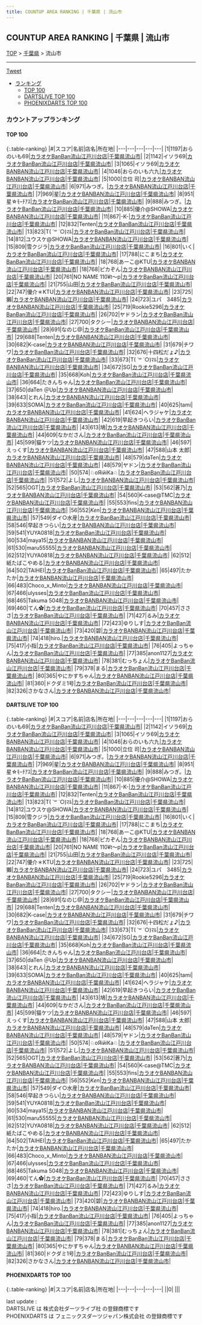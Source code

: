 ```yaml
---
title: COUNTUP AREA RANKING | 千葉県 | 流山市
---
```

## COUNTUP AREA RANKING | 千葉県 | 流山市

[TOP](/darts/rank/) > [千葉県](/darts/rank/千葉県/) > 流山市

___

<a href="https://twitter.com/share?ref_src=twsrc%5Etfw" data-text="COUNTUP AREA RANKING | 千葉県流山市" class="twitter-share-button" data-hashtags="DARTSLIVE,PHOENIXDARTS,darts,ダーツ" data-show-count="false">Tweet</a>

* [ランキング](#カウントアップランキング)
    * [TOP 100](#top-100)
    * [DARTSLIVE TOP 100](#dartslive-top-100)
    * [PHOENIXDARTS TOP 100](#phoenixdarts-top-100)

### カウントアップランキング

#### TOP 100



{:.table-ranking}
|#|スコア|名前|店名|所在地|
|---|---|---|---|---|
|1|1197|<span class="rank-name-dl">おらのいも69</span>|<a href="https://search.dartslive.com/jp/shop/f96f89fddffde7970d9b047a20a7ba1e">カラオケBanBan流山江戸川台店</a>|<a href="/darts/rank/千葉県/流山市">千葉県流山市</a>|
|2|1142|<span class="rank-name-dl">イソラ69</span>|<a href="https://search.dartslive.com/jp/shop/f96f89fddffde7970d9b047a20a7ba1e">カラオケBanBan流山江戸川台店</a>|<a href="/darts/rank/千葉県/流山市">千葉県流山市</a>|
|3|1065|<span class="rank-name-dl">イソラ69</span>|<a href="https://search.dartslive.com/jp/shop/f96f89fddffde7970d9b047a20a7ba1e">カラオケBANBAN流山江戸川台店</a>|<a href="/darts/rank/千葉県/流山市">千葉県流山市</a>|
|4|1046|<span class="rank-name-dl">おらのいも六九</span>|<a href="https://search.dartslive.com/jp/shop/f96f89fddffde7970d9b047a20a7ba1e">カラオケBANBAN流山江戸川台店</a>|<a href="/darts/rank/千葉県/流山市">千葉県流山市</a>|
|5|1000|<span class="rank-name-dl">立位 司</span>|<a href="https://search.dartslive.com/jp/shop/f96f89fddffde7970d9b047a20a7ba1e">カラオケBANBAN流山江戸川台店</a>|<a href="/darts/rank/千葉県/流山市">千葉県流山市</a>|
|6|971|<span class="rank-name-dl">みつぎ。</span>|<a href="https://search.dartslive.com/jp/shop/f96f89fddffde7970d9b047a20a7ba1e">カラオケBANBAN流山江戸川台店</a>|<a href="/darts/rank/千葉県/流山市">千葉県流山市</a>|
|7|969|<span class="rank-name-dl">星</span>|<a href="https://search.dartslive.com/jp/shop/f96f89fddffde7970d9b047a20a7ba1e">カラオケBANBAN流山江戸川台店</a>|<a href="/darts/rank/千葉県/流山市">千葉県流山市</a>|
|8|951|<span class="rank-name-dl">星☆ﾓｰﾁｱｽ</span>|<a href="https://search.dartslive.com/jp/shop/f96f89fddffde7970d9b047a20a7ba1e">カラオケBanBan流山江戸川台店</a>|<a href="/darts/rank/千葉県/流山市">千葉県流山市</a>|
|9|888|<span class="rank-name-dl">みつぎ。</span>|<a href="https://search.dartslive.com/jp/shop/f96f89fddffde7970d9b047a20a7ba1e">カラオケBanBan流山江戸川台店</a>|<a href="/darts/rank/千葉県/流山市">千葉県流山市</a>|
|10|885|<span class="rank-name-dl">優介@SHOWA</span>|<a href="https://search.dartslive.com/jp/shop/f96f89fddffde7970d9b047a20a7ba1e">カラオケBANBAN流山江戸川台店</a>|<a href="/darts/rank/千葉県/流山市">千葉県流山市</a>|
|11|867|<span class="rank-name-dl">-K-</span>|<a href="https://search.dartslive.com/jp/shop/f96f89fddffde7970d9b047a20a7ba1e">カラオケBanBan流山江戸川台店</a>|<a href="/darts/rank/千葉県/流山市">千葉県流山市</a>|
|12|832|<span class="rank-name-dl">Tenten</span>|<a href="https://search.dartslive.com/jp/shop/f96f89fddffde7970d9b047a20a7ba1e">カラオケBanBan流山江戸川台店</a>|<a href="/darts/rank/千葉県/流山市">千葉県流山市</a>|
|13|823|<span class="rank-name-dl">T( ˙꒳ ˙○)ﾏﾙ</span>|<a href="https://search.dartslive.com/jp/shop/f96f89fddffde7970d9b047a20a7ba1e">カラオケBanBan流山江戸川台店</a>|<a href="/darts/rank/千葉県/流山市">千葉県流山市</a>|
|14|812|<span class="rank-name-dl">ユウスケ@SHOWA</span>|<a href="https://search.dartslive.com/jp/shop/f96f89fddffde7970d9b047a20a7ba1e">カラオケBANBAN流山江戸川台店</a>|<a href="/darts/rank/千葉県/流山市">千葉県流山市</a>|
|15|809|<span class="rank-name-dl">雪クジラ</span>|<a href="https://search.dartslive.com/jp/shop/f96f89fddffde7970d9b047a20a7ba1e">カラオケBanBan流山江戸川台店</a>|<a href="/darts/rank/千葉県/流山市">千葉県流山市</a>|
|16|801|<span class="rank-name-dl">いく</span>|<a href="https://search.dartslive.com/jp/shop/f96f89fddffde7970d9b047a20a7ba1e">カラオケBanBan流山江戸川台店</a>|<a href="/darts/rank/千葉県/流山市">千葉県流山市</a>|
|17|788|<span class="rank-name-dl">にこまち</span>|<a href="https://search.dartslive.com/jp/shop/f96f89fddffde7970d9b047a20a7ba1e">カラオケBanBan流山江戸川台店</a>|<a href="/darts/rank/千葉県/流山市">千葉県流山市</a>|
|18|768|<span class="rank-name-dl">あーこ@KTU</span>|<a href="https://search.dartslive.com/jp/shop/f96f89fddffde7970d9b047a20a7ba1e">カラオケBANBAN流山江戸川台店</a>|<a href="/darts/rank/千葉県/流山市">千葉県流山市</a>|
|18|768|<span class="rank-name-dl">ピカぞん</span>|<a href="https://search.dartslive.com/jp/shop/f96f89fddffde7970d9b047a20a7ba1e">カラオケBANBAN流山江戸川台店</a>|<a href="/darts/rank/千葉県/流山市">千葉県流山市</a>|
|20|761|<span class="rank-name-dl">NO NAME 110¥t〜p</span>|<a href="https://search.dartslive.com/jp/shop/f96f89fddffde7970d9b047a20a7ba1e">カラオケBanBan流山江戸川台店</a>|<a href="/darts/rank/千葉県/流山市">千葉県流山市</a>|
|21|755|<span class="rank-name-dl">山田</span>|<a href="https://search.dartslive.com/jp/shop/f96f89fddffde7970d9b047a20a7ba1e">カラオケBanBan流山江戸川台店</a>|<a href="/darts/rank/千葉県/流山市">千葉県流山市</a>|
|22|747|<span class="rank-name-dl">優介＊KTU</span>|<a href="https://search.dartslive.com/jp/shop/f96f89fddffde7970d9b047a20a7ba1e">カラオケBANBAN流山江戸川台店</a>|<a href="/darts/rank/千葉県/流山市">千葉県流山市</a>|
|23|725|<span class="rank-name-dl">獺</span>|<a href="https://search.dartslive.com/jp/shop/f96f89fddffde7970d9b047a20a7ba1e">カラオケBANBAN流山江戸川台店</a>|<a href="/darts/rank/千葉県/流山市">千葉県流山市</a>|
|24|723|<span class="rank-name-dl">ユパ　3485</span>|<a href="https://search.dartslive.com/jp/shop/f96f89fddffde7970d9b047a20a7ba1e">カラオケBANBAN流山江戸川台店</a>|<a href="/darts/rank/千葉県/流山市">千葉県流山市</a>|
|25|719|<span class="rank-name-dl">Rookie5296</span>|<a href="https://search.dartslive.com/jp/shop/f96f89fddffde7970d9b047a20a7ba1e">カラオケBanBan流山江戸川台店</a>|<a href="/darts/rank/千葉県/流山市">千葉県流山市</a>|
|26|702|<span class="rank-name-dl">ヤドラン</span>|<a href="https://search.dartslive.com/jp/shop/f96f89fddffde7970d9b047a20a7ba1e">カラオケBanBan流山江戸川台店</a>|<a href="/darts/rank/千葉県/流山市">千葉県流山市</a>|
|27|700|<span class="rank-name-dl">タクシー</span>|<a href="https://search.dartslive.com/jp/shop/f96f89fddffde7970d9b047a20a7ba1e">カラオケBANBAN流山江戸川台店</a>|<a href="/darts/rank/千葉県/流山市">千葉県流山市</a>|
|28|691|<span class="rank-name-dl">なのじ@</span>|<a href="https://search.dartslive.com/jp/shop/f96f89fddffde7970d9b047a20a7ba1e">カラオケBanBan流山江戸川台店</a>|<a href="/darts/rank/千葉県/流山市">千葉県流山市</a>|
|29|688|<span class="rank-name-dl">Tenten</span>|<a href="https://search.dartslive.com/jp/shop/f96f89fddffde7970d9b047a20a7ba1e">カラオケBANBAN流山江戸川台店</a>|<a href="/darts/rank/千葉県/流山市">千葉県流山市</a>|
|30|682|<span class="rank-name-dl">K-case</span>|<a href="https://search.dartslive.com/jp/shop/f96f89fddffde7970d9b047a20a7ba1e">カラオケBANBAN流山江戸川台店</a>|<a href="/darts/rank/千葉県/流山市">千葉県流山市</a>|
|31|679|<span class="rank-name-dl">チワワ</span>|<a href="https://search.dartslive.com/jp/shop/f96f89fddffde7970d9b047a20a7ba1e">カラオケBanBan流山江戸川台店</a>|<a href="/darts/rank/千葉県/流山市">千葉県流山市</a>|
|32|676|<span class="rank-name-dl">十四松だょ♪</span>|<a href="https://search.dartslive.com/jp/shop/f96f89fddffde7970d9b047a20a7ba1e">カラオケBanBan流山江戸川台店</a>|<a href="/darts/rank/千葉県/流山市">千葉県流山市</a>|
|33|673|<span class="rank-name-dl">T( ˙꒳ ˙○)ﾏﾙ</span>|<a href="https://search.dartslive.com/jp/shop/f96f89fddffde7970d9b047a20a7ba1e">カラオケBANBAN流山江戸川台店</a>|<a href="/darts/rank/千葉県/流山市">千葉県流山市</a>|
|34|672|<span class="rank-name-dl">SG</span>|<a href="https://search.dartslive.com/jp/shop/f96f89fddffde7970d9b047a20a7ba1e">カラオケBanBan流山江戸川台店</a>|<a href="/darts/rank/千葉県/流山市">千葉県流山市</a>|
|35|668|<span class="rank-name-dl">Koh</span>|<a href="https://search.dartslive.com/jp/shop/f96f89fddffde7970d9b047a20a7ba1e">カラオケBanBan流山江戸川台店</a>|<a href="/darts/rank/千葉県/流山市">千葉県流山市</a>|
|36|664|<span class="rank-name-dl">たきんちゃん</span>|<a href="https://search.dartslive.com/jp/shop/f96f89fddffde7970d9b047a20a7ba1e">カラオケBanBan流山江戸川台店</a>|<a href="/darts/rank/千葉県/流山市">千葉県流山市</a>|
|37|650|<span class="rank-name-dl">daTen ＠Up</span>|<a href="https://search.dartslive.com/jp/shop/f96f89fddffde7970d9b047a20a7ba1e">カラオケBANBAN流山江戸川台店</a>|<a href="/darts/rank/千葉県/流山市">千葉県流山市</a>|
|38|643|<span class="rank-name-dl">とれん</span>|<a href="https://search.dartslive.com/jp/shop/f96f89fddffde7970d9b047a20a7ba1e">カラオケBANBAN流山江戸川台店</a>|<a href="/darts/rank/千葉県/流山市">千葉県流山市</a>|
|39|633|<span class="rank-name-dl">SOMA</span>|<a href="https://search.dartslive.com/jp/shop/f96f89fddffde7970d9b047a20a7ba1e">カラオケBanBan流山江戸川台店</a>|<a href="/darts/rank/千葉県/流山市">千葉県流山市</a>|
|40|625|<span class="rank-name-dl">tami</span>|<a href="https://search.dartslive.com/jp/shop/f96f89fddffde7970d9b047a20a7ba1e">カラオケBANBAN流山江戸川台店</a>|<a href="/darts/rank/千葉県/流山市">千葉県流山市</a>|
|41|624|<span class="rank-name-dl">ヘラジャケ</span>|<a href="https://search.dartslive.com/jp/shop/f96f89fddffde7970d9b047a20a7ba1e">カラオケBANBAN流山江戸川台店</a>|<a href="/darts/rank/千葉県/流山市">千葉県流山市</a>|
|42|619|<span class="rank-name-dl">早起きつらい</span>|<a href="https://search.dartslive.com/jp/shop/f96f89fddffde7970d9b047a20a7ba1e">カラオケBanBan流山江戸川台店</a>|<a href="/darts/rank/千葉県/流山市">千葉県流山市</a>|
|43|613|<span class="rank-name-dl">鳩</span>|<a href="https://search.dartslive.com/jp/shop/f96f89fddffde7970d9b047a20a7ba1e">カラオケBANBAN流山江戸川台店</a>|<a href="/darts/rank/千葉県/流山市">千葉県流山市</a>|
|44|609|<span class="rank-name-dl">なかださん</span>|<a href="https://search.dartslive.com/jp/shop/f96f89fddffde7970d9b047a20a7ba1e">カラオケBanBan流山江戸川台店</a>|<a href="/darts/rank/千葉県/流山市">千葉県流山市</a>|
|45|599|<span class="rank-name-dl">猫ケツ</span>|<a href="https://search.dartslive.com/jp/shop/f96f89fddffde7970d9b047a20a7ba1e">カラオケBANBAN流山江戸川台店</a>|<a href="/darts/rank/千葉県/流山市">千葉県流山市</a>|
|46|597|<span class="rank-name-dl">えっくす</span>|<a href="https://search.dartslive.com/jp/shop/f96f89fddffde7970d9b047a20a7ba1e">カラオケBANBAN流山江戸川台店</a>|<a href="/darts/rank/千葉県/流山市">千葉県流山市</a>|
|47|588|<span class="rank-name-dl">山本 太郎</span>|<a href="https://search.dartslive.com/jp/shop/f96f89fddffde7970d9b047a20a7ba1e">カラオケBANBAN流山江戸川台店</a>|<a href="/darts/rank/千葉県/流山市">千葉県流山市</a>|
|48|579|<span class="rank-name-dl">daTen</span>|<a href="https://search.dartslive.com/jp/shop/f96f89fddffde7970d9b047a20a7ba1e">カラオケBANBAN流山江戸川台店</a>|<a href="/darts/rank/千葉県/流山市">千葉県流山市</a>|
|48|579|<span class="rank-name-dl">ヤドン</span>|<a href="https://search.dartslive.com/jp/shop/f96f89fddffde7970d9b047a20a7ba1e">カラオケBanBan流山江戸川台店</a>|<a href="/darts/rank/千葉県/流山市">千葉県流山市</a>|
|50|574|<span class="rank-name-dl">♘оЯiйiКа♘</span>|<a href="https://search.dartslive.com/jp/shop/f96f89fddffde7970d9b047a20a7ba1e">カラオケBanBan流山江戸川台店</a>|<a href="/darts/rank/千葉県/流山市">千葉県流山市</a>|
|51|572|<span class="rank-name-dl">よし</span>|<a href="https://search.dartslive.com/jp/shop/f96f89fddffde7970d9b047a20a7ba1e">カラオケBANBAN流山江戸川台店</a>|<a href="/darts/rank/千葉県/流山市">千葉県流山市</a>|
|52|565|<span class="rank-name-dl">OGT</span>|<a href="https://search.dartslive.com/jp/shop/f96f89fddffde7970d9b047a20a7ba1e">カラオケBanBan流山江戸川台店</a>|<a href="/darts/rank/千葉県/流山市">千葉県流山市</a>|
|53|562|<span class="rank-name-dl">蒼乃</span>|<a href="https://search.dartslive.com/jp/shop/f96f89fddffde7970d9b047a20a7ba1e">カラオケBANBAN流山江戸川台店</a>|<a href="/darts/rank/千葉県/流山市">千葉県流山市</a>|
|54|560|<span class="rank-name-dl">K-case@TMC</span>|<a href="https://search.dartslive.com/jp/shop/f96f89fddffde7970d9b047a20a7ba1e">カラオケBANBAN流山江戸川台店</a>|<a href="/darts/rank/千葉県/流山市">千葉県流山市</a>|
|55|553|<span class="rank-name-dl">fins</span>|<a href="https://search.dartslive.com/jp/shop/f96f89fddffde7970d9b047a20a7ba1e">カラオケBANBAN流山江戸川台店</a>|<a href="/darts/rank/千葉県/流山市">千葉県流山市</a>|
|56|552|<span class="rank-name-dl">*Ken*</span>|<a href="https://search.dartslive.com/jp/shop/f96f89fddffde7970d9b047a20a7ba1e">カラオケBANBAN流山江戸川台店</a>|<a href="/darts/rank/千葉県/流山市">千葉県流山市</a>|
|57|549|<span class="rank-name-dl">ダイ○水産</span>|<a href="https://search.dartslive.com/jp/shop/f96f89fddffde7970d9b047a20a7ba1e">カラオケBanBan流山江戸川台店</a>|<a href="/darts/rank/千葉県/流山市">千葉県流山市</a>|
|58|546|<span class="rank-name-dl">早起きつらい</span>|<a href="https://search.dartslive.com/jp/shop/f96f89fddffde7970d9b047a20a7ba1e">カラオケBANBAN流山江戸川台店</a>|<a href="/darts/rank/千葉県/流山市">千葉県流山市</a>|
|59|541|<span class="rank-name-dl">YUYA0818</span>|<a href="https://search.dartslive.com/jp/shop/f96f89fddffde7970d9b047a20a7ba1e">カラオケBanBan流山江戸川台店</a>|<a href="/darts/rank/千葉県/流山市">千葉県流山市</a>|
|60|534|<span class="rank-name-dl">maya15</span>|<a href="https://search.dartslive.com/jp/shop/f96f89fddffde7970d9b047a20a7ba1e">カラオケBANBAN流山江戸川台店</a>|<a href="/darts/rank/千葉県/流山市">千葉県流山市</a>|
|61|530|<span class="rank-name-dl">maru55555</span>|<a href="https://search.dartslive.com/jp/shop/f96f89fddffde7970d9b047a20a7ba1e">カラオケBANBAN流山江戸川台店</a>|<a href="/darts/rank/千葉県/流山市">千葉県流山市</a>|
|62|512|<span class="rank-name-dl">YUYA0818</span>|<a href="https://search.dartslive.com/jp/shop/f96f89fddffde7970d9b047a20a7ba1e">カラオケBANBAN流山江戸川台店</a>|<a href="/darts/rank/千葉県/流山市">千葉県流山市</a>|
|62|512|<span class="rank-name-dl">紙たばこやめる</span>|<a href="https://search.dartslive.com/jp/shop/f96f89fddffde7970d9b047a20a7ba1e">カラオケBANBAN流山江戸川台店</a>|<a href="/darts/rank/千葉県/流山市">千葉県流山市</a>|
|64|502|<span class="rank-name-dl">TAIHEI</span>|<a href="https://search.dartslive.com/jp/shop/f96f89fddffde7970d9b047a20a7ba1e">カラオケBanBan流山江戸川台店</a>|<a href="/darts/rank/千葉県/流山市">千葉県流山市</a>|
|65|497|<span class="rank-name-dl">たかたか</span>|<a href="https://search.dartslive.com/jp/shop/f96f89fddffde7970d9b047a20a7ba1e">カラオケBANBAN流山江戸川台店</a>|<a href="/darts/rank/千葉県/流山市">千葉県流山市</a>|
|66|483|<span class="rank-name-dl">Choco_x_Minto</span>|<a href="https://search.dartslive.com/jp/shop/f96f89fddffde7970d9b047a20a7ba1e">カラオケBANBAN流山江戸川台店</a>|<a href="/darts/rank/千葉県/流山市">千葉県流山市</a>|
|67|466|<span class="rank-name-dl">ulysses</span>|<a href="https://search.dartslive.com/jp/shop/f96f89fddffde7970d9b047a20a7ba1e">カラオケBanBan流山江戸川台店</a>|<a href="/darts/rank/千葉県/流山市">千葉県流山市</a>|
|68|465|<span class="rank-name-dl">Takuma 5048</span>|<a href="https://search.dartslive.com/jp/shop/f96f89fddffde7970d9b047a20a7ba1e">カラオケBANBAN流山江戸川台店</a>|<a href="/darts/rank/千葉県/流山市">千葉県流山市</a>|
|69|460|<span class="rank-name-dl">てん︎✿</span>|<a href="https://search.dartslive.com/jp/shop/f96f89fddffde7970d9b047a20a7ba1e">カラオケBanBan流山江戸川台店</a>|<a href="/darts/rank/千葉県/流山市">千葉県流山市</a>|
|70|457|<span class="rank-name-dl">さささ</span>|<a href="https://search.dartslive.com/jp/shop/f96f89fddffde7970d9b047a20a7ba1e">カラオケBanBan流山江戸川台店</a>|<a href="/darts/rank/千葉県/流山市">千葉県流山市</a>|
|71|427|<span class="rank-name-dl">るみ</span>|<a href="https://search.dartslive.com/jp/shop/f96f89fddffde7970d9b047a20a7ba1e">カラオケBANBAN流山江戸川台店</a>|<a href="/darts/rank/千葉県/流山市">千葉県流山市</a>|
|72|423|<span class="rank-name-dl">ゆりしす</span>|<a href="https://search.dartslive.com/jp/shop/f96f89fddffde7970d9b047a20a7ba1e">カラオケBanBan流山江戸川台店</a>|<a href="/darts/rank/千葉県/流山市">千葉県流山市</a>|
|73|420|<span class="rank-name-dl">碧</span>|<a href="https://search.dartslive.com/jp/shop/f96f89fddffde7970d9b047a20a7ba1e">カラオケBANBAN流山江戸川台店</a>|<a href="/darts/rank/千葉県/流山市">千葉県流山市</a>|
|74|418|<span class="rank-name-dl">hiro.</span>|<a href="https://search.dartslive.com/jp/shop/f96f89fddffde7970d9b047a20a7ba1e">カラオケBANBAN流山江戸川台店</a>|<a href="/darts/rank/千葉県/流山市">千葉県流山市</a>|
|75|417|<span class="rank-name-dl">小指</span>|<a href="https://search.dartslive.com/jp/shop/f96f89fddffde7970d9b047a20a7ba1e">カラオケBanBan流山江戸川台店</a>|<a href="/darts/rank/千葉県/流山市">千葉県流山市</a>|
|76|405|<span class="rank-name-dl">よっちゃん</span>|<a href="https://search.dartslive.com/jp/shop/f96f89fddffde7970d9b047a20a7ba1e">カラオケBanBan流山江戸川台店</a>|<a href="/darts/rank/千葉県/流山市">千葉県流山市</a>|
|77|385|<span class="rank-name-dl">anon1127</span>|<a href="https://search.dartslive.com/jp/shop/f96f89fddffde7970d9b047a20a7ba1e">カラオケBANBAN流山江戸川台店</a>|<a href="/darts/rank/千葉県/流山市">千葉県流山市</a>|
|78|381|<span class="rank-name-dl">むっちょん</span>|<a href="https://search.dartslive.com/jp/shop/f96f89fddffde7970d9b047a20a7ba1e">カラオケBanBan流山江戸川台店</a>|<a href="/darts/rank/千葉県/流山市">千葉県流山市</a>|
|79|378|<span class="rank-name-dl">まる</span>|<a href="https://search.dartslive.com/jp/shop/f96f89fddffde7970d9b047a20a7ba1e">カラオケBanBan流山江戸川台店</a>|<a href="/darts/rank/千葉県/流山市">千葉県流山市</a>|
|80|365|<span class="rank-name-dl">やにかすちゃん</span>|<a href="https://search.dartslive.com/jp/shop/f96f89fddffde7970d9b047a20a7ba1e">カラオケBANBAN流山江戸川台店</a>|<a href="/darts/rank/千葉県/流山市">千葉県流山市</a>|
|81|360|<span class="rank-name-dl">ドクダミ1号</span>|<a href="https://search.dartslive.com/jp/shop/f96f89fddffde7970d9b047a20a7ba1e">カラオケBanBan流山江戸川台店</a>|<a href="/darts/rank/千葉県/流山市">千葉県流山市</a>|
|82|326|<span class="rank-name-dl">さかなさん</span>|<a href="https://search.dartslive.com/jp/shop/f96f89fddffde7970d9b047a20a7ba1e">カラオケBANBAN流山江戸川台店</a>|<a href="/darts/rank/千葉県/流山市">千葉県流山市</a>|


#### DARTSLIVE TOP 100



{:.table-ranking}
|#|スコア|名前|店名|所在地|
|---|---|---|---|---|
|1|1197|<span class="rank-name-dl">おらのいも69</span>|<a href="https://search.dartslive.com/jp/shop/f96f89fddffde7970d9b047a20a7ba1e">カラオケBanBan流山江戸川台店</a>|<a href="/darts/rank/千葉県/流山市">千葉県流山市</a>|
|2|1142|<span class="rank-name-dl">イソラ69</span>|<a href="https://search.dartslive.com/jp/shop/f96f89fddffde7970d9b047a20a7ba1e">カラオケBanBan流山江戸川台店</a>|<a href="/darts/rank/千葉県/流山市">千葉県流山市</a>|
|3|1065|<span class="rank-name-dl">イソラ69</span>|<a href="https://search.dartslive.com/jp/shop/f96f89fddffde7970d9b047a20a7ba1e">カラオケBANBAN流山江戸川台店</a>|<a href="/darts/rank/千葉県/流山市">千葉県流山市</a>|
|4|1046|<span class="rank-name-dl">おらのいも六九</span>|<a href="https://search.dartslive.com/jp/shop/f96f89fddffde7970d9b047a20a7ba1e">カラオケBANBAN流山江戸川台店</a>|<a href="/darts/rank/千葉県/流山市">千葉県流山市</a>|
|5|1000|<span class="rank-name-dl">立位 司</span>|<a href="https://search.dartslive.com/jp/shop/f96f89fddffde7970d9b047a20a7ba1e">カラオケBANBAN流山江戸川台店</a>|<a href="/darts/rank/千葉県/流山市">千葉県流山市</a>|
|6|971|<span class="rank-name-dl">みつぎ。</span>|<a href="https://search.dartslive.com/jp/shop/f96f89fddffde7970d9b047a20a7ba1e">カラオケBANBAN流山江戸川台店</a>|<a href="/darts/rank/千葉県/流山市">千葉県流山市</a>|
|7|969|<span class="rank-name-dl">星</span>|<a href="https://search.dartslive.com/jp/shop/f96f89fddffde7970d9b047a20a7ba1e">カラオケBANBAN流山江戸川台店</a>|<a href="/darts/rank/千葉県/流山市">千葉県流山市</a>|
|8|951|<span class="rank-name-dl">星☆ﾓｰﾁｱｽ</span>|<a href="https://search.dartslive.com/jp/shop/f96f89fddffde7970d9b047a20a7ba1e">カラオケBanBan流山江戸川台店</a>|<a href="/darts/rank/千葉県/流山市">千葉県流山市</a>|
|9|888|<span class="rank-name-dl">みつぎ。</span>|<a href="https://search.dartslive.com/jp/shop/f96f89fddffde7970d9b047a20a7ba1e">カラオケBanBan流山江戸川台店</a>|<a href="/darts/rank/千葉県/流山市">千葉県流山市</a>|
|10|885|<span class="rank-name-dl">優介@SHOWA</span>|<a href="https://search.dartslive.com/jp/shop/f96f89fddffde7970d9b047a20a7ba1e">カラオケBANBAN流山江戸川台店</a>|<a href="/darts/rank/千葉県/流山市">千葉県流山市</a>|
|11|867|<span class="rank-name-dl">-K-</span>|<a href="https://search.dartslive.com/jp/shop/f96f89fddffde7970d9b047a20a7ba1e">カラオケBanBan流山江戸川台店</a>|<a href="/darts/rank/千葉県/流山市">千葉県流山市</a>|
|12|832|<span class="rank-name-dl">Tenten</span>|<a href="https://search.dartslive.com/jp/shop/f96f89fddffde7970d9b047a20a7ba1e">カラオケBanBan流山江戸川台店</a>|<a href="/darts/rank/千葉県/流山市">千葉県流山市</a>|
|13|823|<span class="rank-name-dl">T( ˙꒳ ˙○)ﾏﾙ</span>|<a href="https://search.dartslive.com/jp/shop/f96f89fddffde7970d9b047a20a7ba1e">カラオケBanBan流山江戸川台店</a>|<a href="/darts/rank/千葉県/流山市">千葉県流山市</a>|
|14|812|<span class="rank-name-dl">ユウスケ@SHOWA</span>|<a href="https://search.dartslive.com/jp/shop/f96f89fddffde7970d9b047a20a7ba1e">カラオケBANBAN流山江戸川台店</a>|<a href="/darts/rank/千葉県/流山市">千葉県流山市</a>|
|15|809|<span class="rank-name-dl">雪クジラ</span>|<a href="https://search.dartslive.com/jp/shop/f96f89fddffde7970d9b047a20a7ba1e">カラオケBanBan流山江戸川台店</a>|<a href="/darts/rank/千葉県/流山市">千葉県流山市</a>|
|16|801|<span class="rank-name-dl">いく</span>|<a href="https://search.dartslive.com/jp/shop/f96f89fddffde7970d9b047a20a7ba1e">カラオケBanBan流山江戸川台店</a>|<a href="/darts/rank/千葉県/流山市">千葉県流山市</a>|
|17|788|<span class="rank-name-dl">にこまち</span>|<a href="https://search.dartslive.com/jp/shop/f96f89fddffde7970d9b047a20a7ba1e">カラオケBanBan流山江戸川台店</a>|<a href="/darts/rank/千葉県/流山市">千葉県流山市</a>|
|18|768|<span class="rank-name-dl">あーこ@KTU</span>|<a href="https://search.dartslive.com/jp/shop/f96f89fddffde7970d9b047a20a7ba1e">カラオケBANBAN流山江戸川台店</a>|<a href="/darts/rank/千葉県/流山市">千葉県流山市</a>|
|18|768|<span class="rank-name-dl">ピカぞん</span>|<a href="https://search.dartslive.com/jp/shop/f96f89fddffde7970d9b047a20a7ba1e">カラオケBANBAN流山江戸川台店</a>|<a href="/darts/rank/千葉県/流山市">千葉県流山市</a>|
|20|761|<span class="rank-name-dl">NO NAME 110¥t〜p</span>|<a href="https://search.dartslive.com/jp/shop/f96f89fddffde7970d9b047a20a7ba1e">カラオケBanBan流山江戸川台店</a>|<a href="/darts/rank/千葉県/流山市">千葉県流山市</a>|
|21|755|<span class="rank-name-dl">山田</span>|<a href="https://search.dartslive.com/jp/shop/f96f89fddffde7970d9b047a20a7ba1e">カラオケBanBan流山江戸川台店</a>|<a href="/darts/rank/千葉県/流山市">千葉県流山市</a>|
|22|747|<span class="rank-name-dl">優介＊KTU</span>|<a href="https://search.dartslive.com/jp/shop/f96f89fddffde7970d9b047a20a7ba1e">カラオケBANBAN流山江戸川台店</a>|<a href="/darts/rank/千葉県/流山市">千葉県流山市</a>|
|23|725|<span class="rank-name-dl">獺</span>|<a href="https://search.dartslive.com/jp/shop/f96f89fddffde7970d9b047a20a7ba1e">カラオケBANBAN流山江戸川台店</a>|<a href="/darts/rank/千葉県/流山市">千葉県流山市</a>|
|24|723|<span class="rank-name-dl">ユパ　3485</span>|<a href="https://search.dartslive.com/jp/shop/f96f89fddffde7970d9b047a20a7ba1e">カラオケBANBAN流山江戸川台店</a>|<a href="/darts/rank/千葉県/流山市">千葉県流山市</a>|
|25|719|<span class="rank-name-dl">Rookie5296</span>|<a href="https://search.dartslive.com/jp/shop/f96f89fddffde7970d9b047a20a7ba1e">カラオケBanBan流山江戸川台店</a>|<a href="/darts/rank/千葉県/流山市">千葉県流山市</a>|
|26|702|<span class="rank-name-dl">ヤドラン</span>|<a href="https://search.dartslive.com/jp/shop/f96f89fddffde7970d9b047a20a7ba1e">カラオケBanBan流山江戸川台店</a>|<a href="/darts/rank/千葉県/流山市">千葉県流山市</a>|
|27|700|<span class="rank-name-dl">タクシー</span>|<a href="https://search.dartslive.com/jp/shop/f96f89fddffde7970d9b047a20a7ba1e">カラオケBANBAN流山江戸川台店</a>|<a href="/darts/rank/千葉県/流山市">千葉県流山市</a>|
|28|691|<span class="rank-name-dl">なのじ@</span>|<a href="https://search.dartslive.com/jp/shop/f96f89fddffde7970d9b047a20a7ba1e">カラオケBanBan流山江戸川台店</a>|<a href="/darts/rank/千葉県/流山市">千葉県流山市</a>|
|29|688|<span class="rank-name-dl">Tenten</span>|<a href="https://search.dartslive.com/jp/shop/f96f89fddffde7970d9b047a20a7ba1e">カラオケBANBAN流山江戸川台店</a>|<a href="/darts/rank/千葉県/流山市">千葉県流山市</a>|
|30|682|<span class="rank-name-dl">K-case</span>|<a href="https://search.dartslive.com/jp/shop/f96f89fddffde7970d9b047a20a7ba1e">カラオケBANBAN流山江戸川台店</a>|<a href="/darts/rank/千葉県/流山市">千葉県流山市</a>|
|31|679|<span class="rank-name-dl">チワワ</span>|<a href="https://search.dartslive.com/jp/shop/f96f89fddffde7970d9b047a20a7ba1e">カラオケBanBan流山江戸川台店</a>|<a href="/darts/rank/千葉県/流山市">千葉県流山市</a>|
|32|676|<span class="rank-name-dl">十四松だょ♪</span>|<a href="https://search.dartslive.com/jp/shop/f96f89fddffde7970d9b047a20a7ba1e">カラオケBanBan流山江戸川台店</a>|<a href="/darts/rank/千葉県/流山市">千葉県流山市</a>|
|33|673|<span class="rank-name-dl">T( ˙꒳ ˙○)ﾏﾙ</span>|<a href="https://search.dartslive.com/jp/shop/f96f89fddffde7970d9b047a20a7ba1e">カラオケBANBAN流山江戸川台店</a>|<a href="/darts/rank/千葉県/流山市">千葉県流山市</a>|
|34|672|<span class="rank-name-dl">SG</span>|<a href="https://search.dartslive.com/jp/shop/f96f89fddffde7970d9b047a20a7ba1e">カラオケBanBan流山江戸川台店</a>|<a href="/darts/rank/千葉県/流山市">千葉県流山市</a>|
|35|668|<span class="rank-name-dl">Koh</span>|<a href="https://search.dartslive.com/jp/shop/f96f89fddffde7970d9b047a20a7ba1e">カラオケBanBan流山江戸川台店</a>|<a href="/darts/rank/千葉県/流山市">千葉県流山市</a>|
|36|664|<span class="rank-name-dl">たきんちゃん</span>|<a href="https://search.dartslive.com/jp/shop/f96f89fddffde7970d9b047a20a7ba1e">カラオケBanBan流山江戸川台店</a>|<a href="/darts/rank/千葉県/流山市">千葉県流山市</a>|
|37|650|<span class="rank-name-dl">daTen ＠Up</span>|<a href="https://search.dartslive.com/jp/shop/f96f89fddffde7970d9b047a20a7ba1e">カラオケBANBAN流山江戸川台店</a>|<a href="/darts/rank/千葉県/流山市">千葉県流山市</a>|
|38|643|<span class="rank-name-dl">とれん</span>|<a href="https://search.dartslive.com/jp/shop/f96f89fddffde7970d9b047a20a7ba1e">カラオケBANBAN流山江戸川台店</a>|<a href="/darts/rank/千葉県/流山市">千葉県流山市</a>|
|39|633|<span class="rank-name-dl">SOMA</span>|<a href="https://search.dartslive.com/jp/shop/f96f89fddffde7970d9b047a20a7ba1e">カラオケBanBan流山江戸川台店</a>|<a href="/darts/rank/千葉県/流山市">千葉県流山市</a>|
|40|625|<span class="rank-name-dl">tami</span>|<a href="https://search.dartslive.com/jp/shop/f96f89fddffde7970d9b047a20a7ba1e">カラオケBANBAN流山江戸川台店</a>|<a href="/darts/rank/千葉県/流山市">千葉県流山市</a>|
|41|624|<span class="rank-name-dl">ヘラジャケ</span>|<a href="https://search.dartslive.com/jp/shop/f96f89fddffde7970d9b047a20a7ba1e">カラオケBANBAN流山江戸川台店</a>|<a href="/darts/rank/千葉県/流山市">千葉県流山市</a>|
|42|619|<span class="rank-name-dl">早起きつらい</span>|<a href="https://search.dartslive.com/jp/shop/f96f89fddffde7970d9b047a20a7ba1e">カラオケBanBan流山江戸川台店</a>|<a href="/darts/rank/千葉県/流山市">千葉県流山市</a>|
|43|613|<span class="rank-name-dl">鳩</span>|<a href="https://search.dartslive.com/jp/shop/f96f89fddffde7970d9b047a20a7ba1e">カラオケBANBAN流山江戸川台店</a>|<a href="/darts/rank/千葉県/流山市">千葉県流山市</a>|
|44|609|<span class="rank-name-dl">なかださん</span>|<a href="https://search.dartslive.com/jp/shop/f96f89fddffde7970d9b047a20a7ba1e">カラオケBanBan流山江戸川台店</a>|<a href="/darts/rank/千葉県/流山市">千葉県流山市</a>|
|45|599|<span class="rank-name-dl">猫ケツ</span>|<a href="https://search.dartslive.com/jp/shop/f96f89fddffde7970d9b047a20a7ba1e">カラオケBANBAN流山江戸川台店</a>|<a href="/darts/rank/千葉県/流山市">千葉県流山市</a>|
|46|597|<span class="rank-name-dl">えっくす</span>|<a href="https://search.dartslive.com/jp/shop/f96f89fddffde7970d9b047a20a7ba1e">カラオケBANBAN流山江戸川台店</a>|<a href="/darts/rank/千葉県/流山市">千葉県流山市</a>|
|47|588|<span class="rank-name-dl">山本 太郎</span>|<a href="https://search.dartslive.com/jp/shop/f96f89fddffde7970d9b047a20a7ba1e">カラオケBANBAN流山江戸川台店</a>|<a href="/darts/rank/千葉県/流山市">千葉県流山市</a>|
|48|579|<span class="rank-name-dl">daTen</span>|<a href="https://search.dartslive.com/jp/shop/f96f89fddffde7970d9b047a20a7ba1e">カラオケBANBAN流山江戸川台店</a>|<a href="/darts/rank/千葉県/流山市">千葉県流山市</a>|
|48|579|<span class="rank-name-dl">ヤドン</span>|<a href="https://search.dartslive.com/jp/shop/f96f89fddffde7970d9b047a20a7ba1e">カラオケBanBan流山江戸川台店</a>|<a href="/darts/rank/千葉県/流山市">千葉県流山市</a>|
|50|574|<span class="rank-name-dl">♘оЯiйiКа♘</span>|<a href="https://search.dartslive.com/jp/shop/f96f89fddffde7970d9b047a20a7ba1e">カラオケBanBan流山江戸川台店</a>|<a href="/darts/rank/千葉県/流山市">千葉県流山市</a>|
|51|572|<span class="rank-name-dl">よし</span>|<a href="https://search.dartslive.com/jp/shop/f96f89fddffde7970d9b047a20a7ba1e">カラオケBANBAN流山江戸川台店</a>|<a href="/darts/rank/千葉県/流山市">千葉県流山市</a>|
|52|565|<span class="rank-name-dl">OGT</span>|<a href="https://search.dartslive.com/jp/shop/f96f89fddffde7970d9b047a20a7ba1e">カラオケBanBan流山江戸川台店</a>|<a href="/darts/rank/千葉県/流山市">千葉県流山市</a>|
|53|562|<span class="rank-name-dl">蒼乃</span>|<a href="https://search.dartslive.com/jp/shop/f96f89fddffde7970d9b047a20a7ba1e">カラオケBANBAN流山江戸川台店</a>|<a href="/darts/rank/千葉県/流山市">千葉県流山市</a>|
|54|560|<span class="rank-name-dl">K-case@TMC</span>|<a href="https://search.dartslive.com/jp/shop/f96f89fddffde7970d9b047a20a7ba1e">カラオケBANBAN流山江戸川台店</a>|<a href="/darts/rank/千葉県/流山市">千葉県流山市</a>|
|55|553|<span class="rank-name-dl">fins</span>|<a href="https://search.dartslive.com/jp/shop/f96f89fddffde7970d9b047a20a7ba1e">カラオケBANBAN流山江戸川台店</a>|<a href="/darts/rank/千葉県/流山市">千葉県流山市</a>|
|56|552|<span class="rank-name-dl">*Ken*</span>|<a href="https://search.dartslive.com/jp/shop/f96f89fddffde7970d9b047a20a7ba1e">カラオケBANBAN流山江戸川台店</a>|<a href="/darts/rank/千葉県/流山市">千葉県流山市</a>|
|57|549|<span class="rank-name-dl">ダイ○水産</span>|<a href="https://search.dartslive.com/jp/shop/f96f89fddffde7970d9b047a20a7ba1e">カラオケBanBan流山江戸川台店</a>|<a href="/darts/rank/千葉県/流山市">千葉県流山市</a>|
|58|546|<span class="rank-name-dl">早起きつらい</span>|<a href="https://search.dartslive.com/jp/shop/f96f89fddffde7970d9b047a20a7ba1e">カラオケBANBAN流山江戸川台店</a>|<a href="/darts/rank/千葉県/流山市">千葉県流山市</a>|
|59|541|<span class="rank-name-dl">YUYA0818</span>|<a href="https://search.dartslive.com/jp/shop/f96f89fddffde7970d9b047a20a7ba1e">カラオケBanBan流山江戸川台店</a>|<a href="/darts/rank/千葉県/流山市">千葉県流山市</a>|
|60|534|<span class="rank-name-dl">maya15</span>|<a href="https://search.dartslive.com/jp/shop/f96f89fddffde7970d9b047a20a7ba1e">カラオケBANBAN流山江戸川台店</a>|<a href="/darts/rank/千葉県/流山市">千葉県流山市</a>|
|61|530|<span class="rank-name-dl">maru55555</span>|<a href="https://search.dartslive.com/jp/shop/f96f89fddffde7970d9b047a20a7ba1e">カラオケBANBAN流山江戸川台店</a>|<a href="/darts/rank/千葉県/流山市">千葉県流山市</a>|
|62|512|<span class="rank-name-dl">YUYA0818</span>|<a href="https://search.dartslive.com/jp/shop/f96f89fddffde7970d9b047a20a7ba1e">カラオケBANBAN流山江戸川台店</a>|<a href="/darts/rank/千葉県/流山市">千葉県流山市</a>|
|62|512|<span class="rank-name-dl">紙たばこやめる</span>|<a href="https://search.dartslive.com/jp/shop/f96f89fddffde7970d9b047a20a7ba1e">カラオケBANBAN流山江戸川台店</a>|<a href="/darts/rank/千葉県/流山市">千葉県流山市</a>|
|64|502|<span class="rank-name-dl">TAIHEI</span>|<a href="https://search.dartslive.com/jp/shop/f96f89fddffde7970d9b047a20a7ba1e">カラオケBanBan流山江戸川台店</a>|<a href="/darts/rank/千葉県/流山市">千葉県流山市</a>|
|65|497|<span class="rank-name-dl">たかたか</span>|<a href="https://search.dartslive.com/jp/shop/f96f89fddffde7970d9b047a20a7ba1e">カラオケBANBAN流山江戸川台店</a>|<a href="/darts/rank/千葉県/流山市">千葉県流山市</a>|
|66|483|<span class="rank-name-dl">Choco_x_Minto</span>|<a href="https://search.dartslive.com/jp/shop/f96f89fddffde7970d9b047a20a7ba1e">カラオケBANBAN流山江戸川台店</a>|<a href="/darts/rank/千葉県/流山市">千葉県流山市</a>|
|67|466|<span class="rank-name-dl">ulysses</span>|<a href="https://search.dartslive.com/jp/shop/f96f89fddffde7970d9b047a20a7ba1e">カラオケBanBan流山江戸川台店</a>|<a href="/darts/rank/千葉県/流山市">千葉県流山市</a>|
|68|465|<span class="rank-name-dl">Takuma 5048</span>|<a href="https://search.dartslive.com/jp/shop/f96f89fddffde7970d9b047a20a7ba1e">カラオケBANBAN流山江戸川台店</a>|<a href="/darts/rank/千葉県/流山市">千葉県流山市</a>|
|69|460|<span class="rank-name-dl">てん︎✿</span>|<a href="https://search.dartslive.com/jp/shop/f96f89fddffde7970d9b047a20a7ba1e">カラオケBanBan流山江戸川台店</a>|<a href="/darts/rank/千葉県/流山市">千葉県流山市</a>|
|70|457|<span class="rank-name-dl">さささ</span>|<a href="https://search.dartslive.com/jp/shop/f96f89fddffde7970d9b047a20a7ba1e">カラオケBanBan流山江戸川台店</a>|<a href="/darts/rank/千葉県/流山市">千葉県流山市</a>|
|71|427|<span class="rank-name-dl">るみ</span>|<a href="https://search.dartslive.com/jp/shop/f96f89fddffde7970d9b047a20a7ba1e">カラオケBANBAN流山江戸川台店</a>|<a href="/darts/rank/千葉県/流山市">千葉県流山市</a>|
|72|423|<span class="rank-name-dl">ゆりしす</span>|<a href="https://search.dartslive.com/jp/shop/f96f89fddffde7970d9b047a20a7ba1e">カラオケBanBan流山江戸川台店</a>|<a href="/darts/rank/千葉県/流山市">千葉県流山市</a>|
|73|420|<span class="rank-name-dl">碧</span>|<a href="https://search.dartslive.com/jp/shop/f96f89fddffde7970d9b047a20a7ba1e">カラオケBANBAN流山江戸川台店</a>|<a href="/darts/rank/千葉県/流山市">千葉県流山市</a>|
|74|418|<span class="rank-name-dl">hiro.</span>|<a href="https://search.dartslive.com/jp/shop/f96f89fddffde7970d9b047a20a7ba1e">カラオケBANBAN流山江戸川台店</a>|<a href="/darts/rank/千葉県/流山市">千葉県流山市</a>|
|75|417|<span class="rank-name-dl">小指</span>|<a href="https://search.dartslive.com/jp/shop/f96f89fddffde7970d9b047a20a7ba1e">カラオケBanBan流山江戸川台店</a>|<a href="/darts/rank/千葉県/流山市">千葉県流山市</a>|
|76|405|<span class="rank-name-dl">よっちゃん</span>|<a href="https://search.dartslive.com/jp/shop/f96f89fddffde7970d9b047a20a7ba1e">カラオケBanBan流山江戸川台店</a>|<a href="/darts/rank/千葉県/流山市">千葉県流山市</a>|
|77|385|<span class="rank-name-dl">anon1127</span>|<a href="https://search.dartslive.com/jp/shop/f96f89fddffde7970d9b047a20a7ba1e">カラオケBANBAN流山江戸川台店</a>|<a href="/darts/rank/千葉県/流山市">千葉県流山市</a>|
|78|381|<span class="rank-name-dl">むっちょん</span>|<a href="https://search.dartslive.com/jp/shop/f96f89fddffde7970d9b047a20a7ba1e">カラオケBanBan流山江戸川台店</a>|<a href="/darts/rank/千葉県/流山市">千葉県流山市</a>|
|79|378|<span class="rank-name-dl">まる</span>|<a href="https://search.dartslive.com/jp/shop/f96f89fddffde7970d9b047a20a7ba1e">カラオケBanBan流山江戸川台店</a>|<a href="/darts/rank/千葉県/流山市">千葉県流山市</a>|
|80|365|<span class="rank-name-dl">やにかすちゃん</span>|<a href="https://search.dartslive.com/jp/shop/f96f89fddffde7970d9b047a20a7ba1e">カラオケBANBAN流山江戸川台店</a>|<a href="/darts/rank/千葉県/流山市">千葉県流山市</a>|
|81|360|<span class="rank-name-dl">ドクダミ1号</span>|<a href="https://search.dartslive.com/jp/shop/f96f89fddffde7970d9b047a20a7ba1e">カラオケBanBan流山江戸川台店</a>|<a href="/darts/rank/千葉県/流山市">千葉県流山市</a>|
|82|326|<span class="rank-name-dl">さかなさん</span>|<a href="https://search.dartslive.com/jp/shop/f96f89fddffde7970d9b047a20a7ba1e">カラオケBANBAN流山江戸川台店</a>|<a href="/darts/rank/千葉県/流山市">千葉県流山市</a>|


#### PHOENIXDARTS TOP 100



{:.table-ranking}
|#|スコア|名前|店名|所在地|
|---|---|---|---|---|
||0|<span class="rank-name-dl"> </span>|<a href=""></a>|<a href="/darts/rank//"></a>|


<div class="footer border-top border-gray-light mt-5 pt-3 text-right text-gray">
    last update : <span style="font-weight: italic" id="foot_last_modified"></span><br />
    DARTSLIVE は 株式会社ダーツライブ社 の登録商標です<br />
    PHOENIXDARTS は フェニックスダーツジャパン株式会社 の登録商標です<br />
</div>

<script src="https://cdnjs.cloudflare.com/ajax/libs/jquery.tablesorter/2.31.3/js/jquery.tablesorter.min.js" integrity="sha512-qzgd5cYSZcosqpzpn7zF2ZId8f/8CHmFKZ8j7mU4OUXTNRd5g+ZHBPsgKEwoqxCtdQvExE5LprwwPAgoicguNg==" crossorigin="anonymous" referrerpolicy="no-referrer"></script>
<link rel="stylesheet" href="https://cdnjs.cloudflare.com/ajax/libs/jquery.tablesorter/2.31.3/css/theme.default.min.css" integrity="sha512-wghhOJkjQX0Lh3NSWvNKeZ0ZpNn+SPVXX1Qyc9OCaogADktxrBiBdKGDoqVUOyhStvMBmJQ8ZdMHiR3wuEq8+w==" crossorigin="anonymous" referrerpolicy="no-referrer" />
<script>
$(function() {
    $(".table-ranking").tablesorter({sortList:[[0, 0]]});
    $("#foot_last_modified").text(formatDate(new Date(document.lastModified), 'yyyy-MM-dd HH:mm:ss'));
});
</script>

<script async src="https://platform.twitter.com/widgets.js" charset="utf-8"></script>